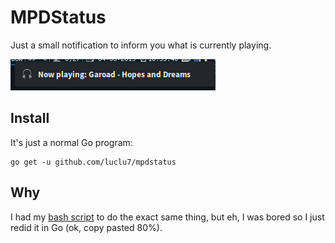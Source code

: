 # MPDStatus

Just a small notification to inform you what is currently playing.

![Screenshot](https://raw.githubusercontent.com/Luclu7/mpdstatus/master/screenshot.png)

## Install
It's just a normal Go program:
```
go get -u github.com/luclu7/mpdstatus
```

## Why
I had my [bash script](https://github.com/Luclu7/dotfiles/blob/master/i3/.config/i3/nowplaying.sh) to do the exact same thing, but eh, I was bored so I just redid it in Go (ok, copy pasted 80%).

